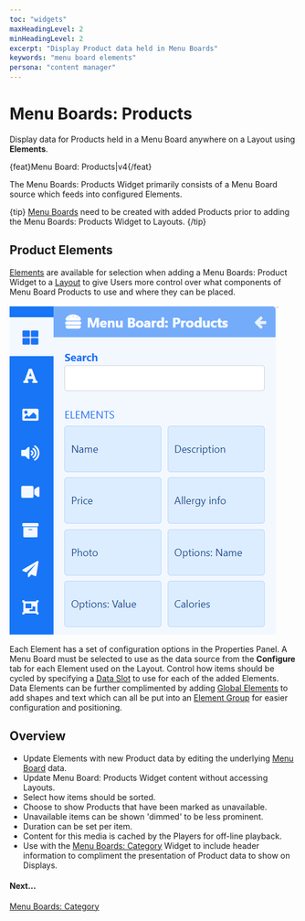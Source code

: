```yaml
---
toc: "widgets"
maxHeadingLevel: 2
minHeadingLevel: 2
excerpt: "Display Product data held in Menu Boards"
keywords: "menu board elements"
persona: "content manager"
---
```


# Menu Boards: Products

Display data for Products held in a Menu Board anywhere on a Layout using **Elements**.

{feat}Menu Board: Products|v4{/feat}

The Menu Boards: Products Widget primarily consists of a Menu Board source which feeds into configured Elements.

{tip}
[Menu Boards](media_menuboards.html) need to be created with added Products prior to adding the Menu Boards: Products Widget to Layouts.
{/tip}

## Product Elements

[Elements](https://test.xibo.org.uk/manual/en/layouts_editor#content-data-widgets-and-elements) are available for selection when adding a Menu Boards: Product Widget to a [Layout](https://test.xibo.org.uk/manual/en/layouts_editor.html) to give Users more control over what components of Menu Board Products to use and where they can be placed.

![Product Elements](img/v4_media_modules_product_elements.png)

Each Element has a set of configuration options in the Properties Panel. A Menu Board must be selected to use as the data source from the **Configure** tab for each Element used on the Layout. Control how items should be cycled by specifying a [Data Slot](https://test.xibo.org.uk/manual/en/layouts_editor.html#content-data-slots) to use for each of the added Elements. Data Elements can be further complimented by adding [Global Elements](https://test.xibo.org.uk/manual/en/layouts_editor.html#content-global-elements) to add shapes and text which can all be put into an [Element Group](https://test.xibo.org.uk/manual/en/layouts_editor.html#content-grouping-elements) for easier configuration and positioning.

## Overview

- Update Elements with new Product data by editing the underlying [Menu Board](media_menuboards.html#content-create-and-configure-categories) data.
- Update Menu Board: Products Widget content without accessing Layouts.
- Select how items should be sorted.
- Choose to show Products that have been marked as unavailable.
- Unavailable items can be shown 'dimmed' to be less prominent.
- Duration can be set per item.
- Content for this media is cached by the Players for off-line playback.
- Use with the [Menu Boards: Category](media_modules_menuboards_category.html) Widget to include header information to compliment the presentation of Product data to show on Displays.



#### Next...

[Menu Boards: Category](media_modules_menuboards_category.html)